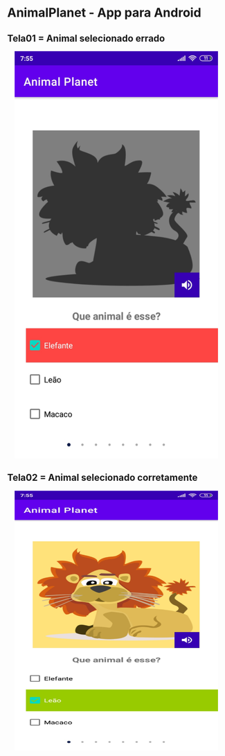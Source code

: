 # AnimalPlanet - App para Android

<h2>Tela01 = Animal selecionado errado</h2>
<p align="center">
  <img width="470" src="https://github.com/edmariovalgueiro/AnimalPlanet/blob/master/AnimalPlanet/app/src/assets/to_readme/img1.png">
</p>

<h2>Tela02 = Animal selecionado corretamente</h2>
<p align="center">
  <img width="470" height="600" src="https://github.com/edmariovalgueiro/AnimalPlanet/blob/master/AnimalPlanet/app/src/assets/to_readme/img2.png">
</p>

